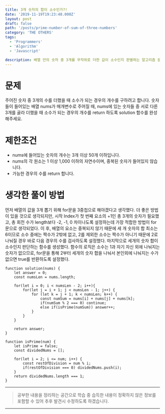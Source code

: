 ```yaml
---
title: 3개 숫자의 합이 소수인가?!
date: '2019-11-19T19:23:48.000Z'
layout: post
draft: false
path: '/posts/prime-number-of-sum-of-three-numbers'
category: 'THE OTHERS'
tags:
  - 'Programmers'
  - 'Algorithm'
  - 'Javascript'

description: 배열 안의 숫자 중 3개를 무작위로 더한 값이 소수인지 판별하는 알고리즘 문제이다. 해당 문제는 프로그래머스에서 제공하는 문제다.
---
```


# 문제
주어진 숫자 중 3개의 수를 더했을 때 소수가 되는 경우의 개수를 구하려고 합니다. 숫자들이 들어있는 배열 nums가 매개변수로 주어질 때, nums에 있는 숫자들 중 서로 다른 3개를 골라 더했을 때 소수가 되는 경우의 개수를 return 하도록 solution 함수를 완성해주세요.

# 제한조건
- nums에 들어있는 숫자의 개수는 3개 이상 50개 이하입니다.
- nums의 각 원소는 1 이상 1,000 이하의 자연수이며, 중복된 숫자가 들어있지 않습니다.
- 가능한 경우의 수를 return 합니다.

# 생각한 풀이 방법
먼저 배열의 값을 3개 뽑기 위해 for문을 3중첩으로 해야겠다고 생각했다. 더 좋은 방법이 있을 것으로 생각되지만, 시작 Index가 첫 번째 요소의 +1인 총 3개의 숫자가 필요했고, 총 회전 수가 length보다 -2, -1, 0 차이나도록 설정하는데 가장 적합한 방법이 for문으로 생각되었다. 
이 후, 배열의 요소는 중복되지 않기 때문에 세 개 숫자의 합 최소는 6이므로 소수 중에는 짝수가 2밖에 없고, 2를 제외한 소수는 짝수가 아니기 때문에 2로 나눠질 경우 바로 다음 경우의 수를 검사하도록 설정했다.
마지막으로 세개의 숫자 합이 소수인지 판단하는 함수를 생성했다. 함수의 로직은 소수는 1과 자기 자신 외에 나눠지는 숫자가 없으므로, for문을 통해 2부터 세개의 숫자 합을 나눠서 본인외에 나눠지는 수가 없으면 true를 반환하도록 설정했다.

```
function solution(nums) {
    let answer = 0;
    const numsLen = nums.length;

    for(let i = 0; i < numsLen - 2; i++){
        for(let j = i + 1; j < numsLen - 1; j++) {
            for (let k = j + 1; k < numsLen; k++) {
                const numSum = nums[i] + nums[j] + nums[k];
                if(numSum % 2 === 0) continue;
                else if(isPrime(numSum)) answer++;
            }
        }
    }

    return answer;
}

function isPrime(num) {
    let isPrime = false;
    const dividedNums = [];

    for(let i = 2; i <= num; i++) {
        const restOfDivision = num % i;
        if(restOfDivision === 0) dividedNums.push(i);
    }
    return dividedNums.length === 1;
}
```


___

> 공부한 내용을 정리하는 공간으로 학습 중 습득한 내용이 정확하지 않은 정보를 포함할 수 있어 추후 발견시 수정하도록 하겠습니다.

---
